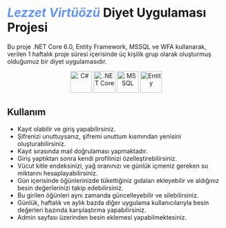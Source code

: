 # <i style="color: #6495ED;">Lezzet Virtüözü</i>  Diyet Uygulaması Projesi

Bu proje .NET Core 6.0, Entity Framework, MSSQL ve WFA kullanarak, verilen 1 haftalık proje süresi içerisinde üç kişilik grup olarak oluşturmuş olduğumuz bir diyet uygulamasıdır.

<p align="center">
  <img src="https://camo.githubusercontent.com/2c29ff7ea413e3999d1959480f5aa128bb5c0769ac41bb95ac15ef66196d1a38/68747470733a2f2f63646e2e6a7364656c6976722e6e65742f67682f64657669636f6e732f64657669636f6e2f69636f6e732f6373686172702f6373686172702d6f726967696e616c2e737667" alt="C#" width="50" height="50"/>
  <img src="https://camo.githubusercontent.com/533eb0313af568d57d5bd22dea49ab0264b4dda628cfa7aa9a76991bcc8c122e/68747470733a2f2f736b696c6c69636f6e732e6465762f69636f6e733f693d646f746e6574" alt=".NET Core" width="50" height="50"/>
  <img src="https://camo.githubusercontent.com/787c6cc9788f534b06595fcf3d7c1c1eb66bf9a2242fda6d48f5b4f4ee1b83bd/68747470733a2f2f63646e2e73696d706c6569636f6e732e6f72672f6d6963726f736f667473716c7365727665722f434332393237" alt="MSSQL" width="50" height="50"/>
  <img src="https://encrypted-tbn0.gstatic.com/images?q=tbn:ANd9GcQ7Ncqwr5Q81_L_AE-kPSvCVgGXFABCaYNZQ2TXnwp4czhEf4LIodMnm4akHUBUpMVOg-I&usqp=CAU" alt="Entity" width="50" height="50"/>
</p>

## Kullanım

- Kayıt olabilir ve giriş yapabilirsiniz.
- Şifrenizi unuttuysanız, şifremi unuttum kısmından yenisini oluşturabilirsiniz.
- Kayıt sırasında mail doğrulaması yapmaktadır.
- Giriş yaptıktan sonra kendi profilinizi özelleştirebilirsiniz.
- Vücut kitle endeksinizi, yağ oranınızı ve günlük içmeniz gereken su miktarını hesaplayabilirsiniz.
- Gün içerisinde öğünlerinizde tükettiğiniz gıdaları ekleyebilir ve aldığınız besin değerlerinizi takip edebilirsiniz.
- Bu girilen öğünleri aynı zamanda güncelleyebilir ve silebilirsiniz.
- Günlük, haftalık ve aylık bazda diğer uygulama kullanıcılarıyla besin değerleri bazında karşılaştırma yapabilirsiniz.
- Admin sayfası üzerinden besin eklemesi yapabilmektesiniz.
